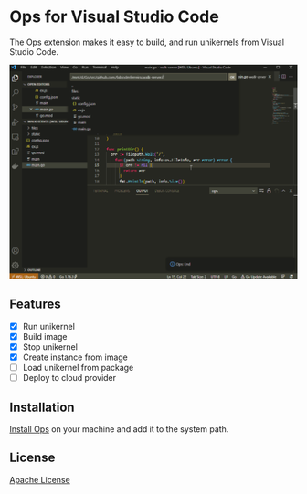 # Ops for Visual Studio Code

The Ops extension makes it easy to build, and run unikernels from Visual Studio Code.

![Demo](https://raw.githubusercontent.com/nanovms/ops-vscode/master/images/animated/examples.gif)
## Features

- [X] Run unikernel
- [X] Build image
- [X] Stop unikernel
- [X] Create instance from image
- [ ] Load unikernel from package
- [ ] Deploy to cloud provider

## Installation

[Install Ops](https://github.com/nanovms/ops) on your machine and add it to the system path.

## License

[Apache License](https://github.com/nanovms/ops-vscode/blob/main/LICENSE)
